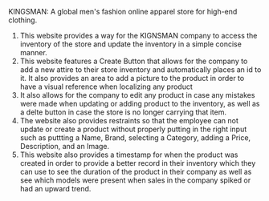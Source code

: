 KINGSMAN: 
A global men's fashion online apparel store for high-end clothing.

1. This website provides a way for the KIGNSMAN company to access the inventory of the store and update the inventory in a simple concise manner. 
2. This website features a Create Button that allows for the company to add a new attire to their store inventory and automatically places an id to it. It also provides an area to add a picture to the product in order to have a visual reference when localizing any product 
3. It also allows for the company to edit any product in case any mistakes were made when updating or adding product to the inventory, as well as a delte button in case the store is no longer carrying that item.
4. The website also provides restraints so that the employee can not update or create a product without properly putting in the right input such as puttting a Name, Brand, selecting a Category, adding a Price, Description, and an Image.
5. This website also provides a timestamp for when the product was created in order to provide a better record in their inventory which they can use to see the duration of the product in their company as well as see which models were present when sales in the company spiked or had an upward trend.
